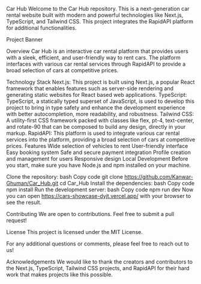 Car Hub
Welcome to the Car Hub repository. This is a next-generation car rental website built with modern and powerful technologies like Next.js, TypeScript, and Tailwind CSS. This project integrates the RapidAPI platform for additional functionalities.

Project Banner

Overview
Car Hub is an interactive car rental platform that provides users with a sleek, efficient, and user-friendly way to rent cars. The platform interfaces with various car rental services through RapidAPI to provide a broad selection of cars at competitive prices.

Technology Stack
Next.js: This project is built using Next.js, a popular React framework that enables features such as server-side rendering and generating static websites for React based web applications.
TypeScript: TypeScript, a statically typed superset of JavaScript, is used to develop this project to bring in type safety and enhance the development experience with better autocompletion, more readability, and robustness.
Tailwind CSS: A utility-first CSS framework packed with classes like flex, pt-4, text-center, and rotate-90 that can be composed to build any design, directly in your markup.
RapidAPI: This platform is used to integrate various car rental services into the platform, providing a broad selection of cars at competitive prices.
Features
Wide selection of vehicles to rent
User-friendly interface
Easy booking system
Safe and secure payment integration
Profile creation and management for users
Responsive design
Local Development
Before you start, make sure you have Node.js and npm installed on your machine.

Clone the repository:
bash
Copy code
git clone https://github.com/Kanwar-Ghuman/Car_Hub.git
cd Car_Hub
Install the dependencies:
bash
Copy code
npm install
Run the development server:
bash
Copy code
npm run dev
Now you can open https://cars-showcase-dyjt.vercel.app/  with your browser to see the result.

Contributing
We are open to contributions. Feel free to submit a pull request!

License
This project is licensed under the MIT License.

For any additional questions or comments, please feel free to reach out to us!

Acknowledgements
We would like to thank the creators and contributors to the Next.js, TypeScript, Tailwind CSS projects, and RapidAPI for their hard work that makes projects like this possible.




